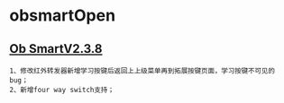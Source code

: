 # obsmartOpen
## [Ob SmartV2.3.8](https://github.com/kuoyeDong/obsmartOpen/releases/download/obsmart2.3.8/obsmarthouse.2.3.8.apk)
	1、修改红外转发器新增学习按键后返回上上级菜单再到拓展按键页面，学习按键不可见的bug；
	2、新增four way switch支持；